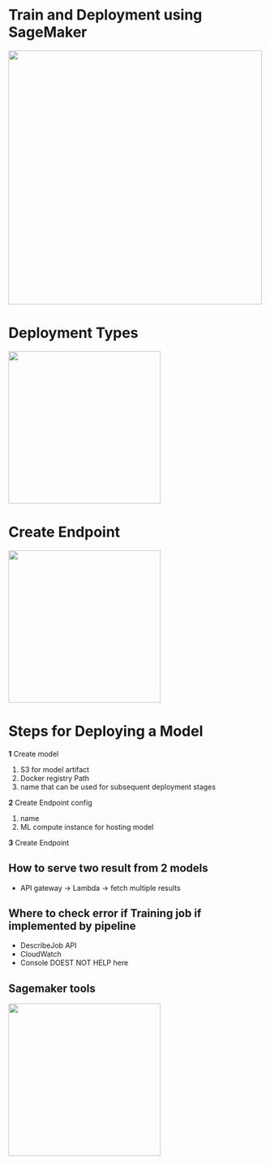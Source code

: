 # Train and Deployment using SageMaker
<img src="https://i.imgur.com/OaE8uHm.png" width="500" />

# Deployment Types
<img src="https://i.imgur.com/kg6Nyxw.png" height="300" />

# Create Endpoint
<img src="https://i.imgur.com/cDRjUwk.png" height="300" />

# Steps for Deploying a Model

__1__ Create model
1. S3 for model artifact
2. Docker registry Path
3. name that can be used for subsequent deployment stages

__2__ Create Endpoint config
1. name
2. ML compute instance for hosting model

__3__ Create Endpoint 

## How to serve two result from 2 models
- API gateway -> Lambda -> fetch multiple results

## Where to check error if Training job if implemented by pipeline
- DescribeJob API
- CloudWatch
- Console DOEST NOT HELP here

## Sagemaker tools
<img src="https://d1.awsstatic.com/re19/Sagemaker/SageMaker_Overview-Chart.247eaea6e41ddca8299c5a9a9e91b5d78b751c38.png" height="300" />

